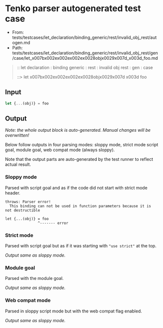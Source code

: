 # Tenko parser autogenerated test case

- From: tests/testcases/let_declaration/binding_generic/rest/invalid_obj_rest/autogen.md
- Path: tests/testcases/let_declaration/binding_generic/rest/invalid_obj_rest/gen/case/let_x007bx002ex002ex002ex0028objx0029x007d_x003d_foo.md

> :: let declaration : binding generic : rest : invalid obj rest : gen : case
>
> ::> let x007bx002ex002ex002ex0028objx0029x007d x003d foo

## Input


`````js
let {...(obj)} = foo
`````

## Output

_Note: the whole output block is auto-generated. Manual changes will be overwritten!_

Below follow outputs in four parsing modes: sloppy mode, strict mode script goal, module goal, web compat mode (always sloppy).

Note that the output parts are auto-generated by the test runner to reflect actual result.

### Sloppy mode

Parsed with script goal and as if the code did not start with strict mode header.

`````
throws: Parser error!
  This binding can not be used in function parameters because it is not destructible

let {...(obj)} = foo
               ^------- error
`````

### Strict mode

Parsed with script goal but as if it was starting with `"use strict"` at the top.

_Output same as sloppy mode._

### Module goal

Parsed with the module goal.

_Output same as sloppy mode._

### Web compat mode

Parsed in sloppy script mode but with the web compat flag enabled.

_Output same as sloppy mode._
